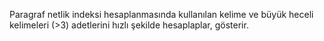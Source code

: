 Paragraf netlik indeksi hesaplanmasında kullanılan kelime ve büyük heceli kelimeleri (>3) adetlerini hızlı şekilde hesaplaplar, gösterir.

